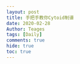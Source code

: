 ```yaml
---
layout: post
title: 手把手教你Cytoid制谱
date: 2020-02-28
Author: Teages
tags: [Daily]
comments: true
hide: true
toc: true
---
```

